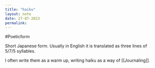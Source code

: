```yaml
---
title: "haiku"
layout: note
date: 27-07-2023
permalink:
---
```


#Poeticform 

Short Japanese form. Usually in English it is translated as three lines of 5/7/5 syllables. 

I often write them as a warm up, writing haiku as a way of [[Journaling]]. 